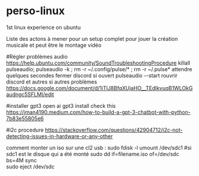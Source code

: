 # perso-linux
1st linux experience on ubuntu

Liste des actons à mener pour un setup complet pour jouer la création musicale et peut être le montage vidéo

#Régler problèmes audio
https://help.ubuntu.com/community/SoundTroubleshootingProcedure
killall pulseaudio; pulseaudio -k  ; rm -r ~/.config/pulse/* ; rm -r ~/.pulse*
attendre quelques secondes
fermer discord si ouvert
pulseaudio --start
rouvrir discord et autres
si autres problèmes https://docs.google.com/document/d/1iTlJ8BfqXUjaHO__TEdlkvuqB1WLOkGaudngc5SFLMI/edit

#installer gpt3
open ai gpt3 install
check this https://jman4190.medium.com/how-to-build-a-gpt-3-chatbot-with-python-7b83e55805e6

#i2c procedure
https://stackoverflow.com/questions/42904712/i2c-not-detecting-issues-in-hardware-or-any-other

comment monter un iso sur une cl2 usb :
sudo fdisk -l 
umount /dev/sdc1 #si sdc1 est le disque qui a été monté
sudo dd if=filename.iso of=/dev/sdc bs=4M
sync   
sudo eject /dev/sdc
